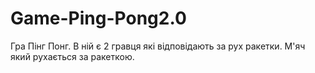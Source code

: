 # Game-Ping-Pong2.0
Гра Пінг Понг.
В ній є 2 гравця які відповідають за рух ракетки.
М'яч який рухається за ракеткою.

